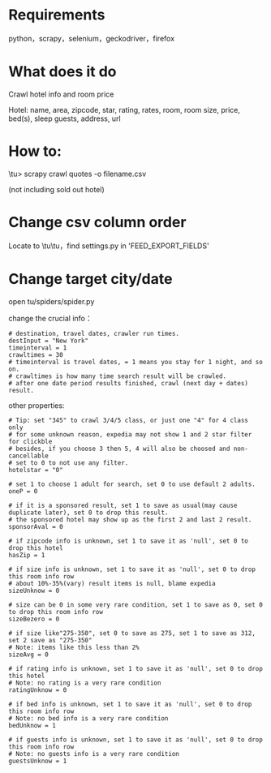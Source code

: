 # Requirements
python，scrapy，selenium，geckodriver，firefox

# What does it do
Crawl hotel info and room price

Hotel: name, area, zipcode, star, rating, rates, room, room size, price, bed(s), sleep guests, address, url

# How to:

\tu> scrapy crawl quotes -o filename.csv

(not including sold out hotel)

# Change csv column order
Locate to \tu\tu，find settings.py
in 'FEED_EXPORT_FIELDS'

# Change target city/date
open tu/spiders/spider.py
	
change the crucial info：
    
    # destination, travel dates, crawler run times.
    destInput = "New York"
    timeinterval = 1
    crawltimes = 30  
    # timeinterval is travel dates, = 1 means you stay for 1 night, and so on.
    # crawltimes is how many time search result will be crawled.
    # after one date period results finished, crawl (next day + dates) result.
 
other properties:       
    
    # Tip: set "345" to crawl 3/4/5 class, or just one "4" for 4 class only
    # for some unknown reason, expedia may not show 1 and 2 star filter for clickble
    # besides, if you choose 3 then 5, 4 will also be choosed and non-cancellable        
    # set to 0 to not use any filter.
    hotelstar = "0"
	
    # set 1 to choose 1 adult for search, set 0 to use default 2 adults.
    oneP = 0

    # if it is a sponsored result, set 1 to save as usual(may cause duplicate later), set 0 to drop this result.
    # the sponsored hotel may show up as the first 2 and last 2 result.
    sponsorAval = 0
    
    # if zipcode info is unknown, set 1 to save it as 'null', set 0 to drop this hotel
    hasZip = 1
    
    # if size info is unknown, set 1 to save it as 'null', set 0 to drop this room info row
    # about 10%-35%(vary) result items is null, blame expedia        
    sizeUnknow = 0

    # size can be 0 in some very rare condition, set 1 to save as 0, set 0 to drop this room info row
    sizeBezero = 0

    # if size like"275-350", set 0 to save as 275, set 1 to save as 312, set 2 save as "275-350" 
    # Note: items like this less than 2%
    sizeAvg = 0
	
    # if rating info is unknown, set 1 to save it as 'null', set 0 to drop this hotel
    # Note: no rating is a very rare condition
    ratingUnknow = 0

    # if bed info is unknown, set 1 to save it as 'null', set 0 to drop this room info row
    # Note: no bed info is a very rare condition
    bedUnknow = 1

    # if guests info is unknown, set 1 to save it as 'null', set 0 to drop this room info row
    # Note: no guests info is a very rare condition
    guestsUnknow = 1
